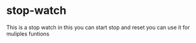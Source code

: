 # stop-watch
This is a stop watch in this you can start stop and reset you can use it for muliples funtions
